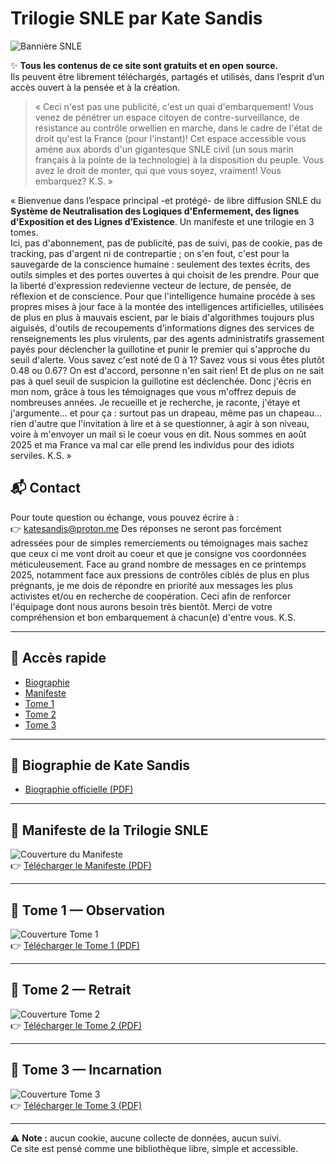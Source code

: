 # Trilogie SNLE par Kate Sandis

![Bannière SNLE](assets/covers/banniere.webp)

✨ **Tous les contenus de ce site sont gratuits et en open source.**  
Ils peuvent être librement téléchargés, partagés et utilisés, dans l’esprit d’un accès ouvert à la pensée et à la création.

> « Ceci n'est pas une publicité, c'est un quai d'embarquement! Vous venez de pénétrer un espace citoyen de contre-surveillance, de résistance au contrôle orwellien en marche, dans le cadre de l'état de droit qu'est la France (pour l'instant)! Cet espace accessible vous améne aux abords d'un gigantesque SNLE civil (un sous marin français à la pointe de la technologie) à la disposition du peuple. Vous avez le droit de monter, qui que vous soyez, vraiment! Vous embarquez? K.S. »

« Bienvenue dans l’espace principal -et protégé- de libre diffusion SNLE du **Système de Neutralisation des Logiques d'Enfermement, des lignes d'Exposition et des Lignes d’Existence**. Un manifeste et une trilogie en 3 tomes.  
Ici, pas d'abonnement, pas de publicité, pas de suivi, pas de cookie, pas de tracking, pas d'argent ni de contrepartie ; on s'en fout, c'est pour la sauvegarde de la conscience humaine : seulement des textes écrits, des outils simples et des portes ouvertes à qui choisit de les prendre. Pour que la liberté d'expression redevienne vecteur de lecture, de pensée, de réflexion et de conscience. Pour que l'intelligence humaine procéde à ses propres mises à jour face à la montée des intelligences artificielles, utilisées de plus en plus à mauvais escient, par le biais d'algorithmes toujours plus aiguisés, d'outils de recoupements d'informations dignes des services de renseignements les plus virulents, par des agents administratifs grassement payés pour déclencher la guillotine et punir le premier qui s'approche du seuil d'alerte. Vous savez c'est noté de 0 à 1? Savez vous si vous êtes plutôt 0.48 ou 0.67? On est d'accord, personne n'en sait rien! Et de plus on ne sait pas à quel seuil de suspicion la guillotine est déclenchée. Donc j'écris en mon nom, grâce à tous les témoignages que vous m'offrez depuis de nombreuses années. Je recueille et je recherche, je raconte, j'étaye et j'argumente... et pour ça : surtout pas un drapeau, même pas un chapeau... rien d'autre que l'invitation à lire et à se questionner, à agir à son niveau, voire à m'envoyer un mail si le coeur vous en dit. Nous sommes en août 2025 et ma France va mal car elle prend les individus pour des idiots serviles. K.S. »

## 📬 Contact
Pour toute question ou échange, vous pouvez écrire à :  
👉 [katesandis@proton.me](mailto:katesandis@proton.me)
Des réponses ne seront pas forcément adressées pour de simples remerciements ou témoignages mais sachez que ceux ci me vont droit au coeur et que je consigne vos coordonnées méticuleusement. Face au grand nombre de messages en ce printemps 2025, notamment face aux pressions de contrôles ciblés de plus en plus prégnants, je me dois de répondre en priorité aux messages les plus activistes et/ou en recherche de coopération. Ceci afin de renforcer l'équipage dont nous aurons besoin très bientôt. Merci de votre compréhension et bon embarquement à chacun(e) d'entre vous. K.S.

---

## 📑 Accès rapide
- [Biographie](#-biographie-de-kate-sandis)
- [Manifeste](#-manifeste-de-la-trilogie-snle)
- [Tome 1](#-tome-1--observation)
- [Tome 2](#-tome-2--retrait)
- [Tome 3](#-tome-3--incarnation)

---

## 👤 Biographie de Kate Sandis
- [Biographie officielle (PDF)](assets/biographie.pdf)

---

## 📜 Manifeste de la Trilogie SNLE
![Couverture du Manifeste](assets/covers/manifeste.png)  
👉 [Télécharger le Manifeste (PDF)](assets/manifeste.pdf)

---

## 📘 Tome 1 — Observation
![Couverture Tome 1](assets/covers/tome1.png)  
👉 [Télécharger le Tome 1 (PDF)](assets/tome1.pdf)

---

## 📗 Tome 2 — Retrait
![Couverture Tome 2](assets/covers/tome2.png)  
👉 [Télécharger le Tome 2 (PDF)](assets/tome2.pdf)

---

## 📕 Tome 3 — Incarnation
![Couverture Tome 3](assets/covers/tome3.png)  
👉 [Télécharger le Tome 3 (PDF)](assets/tome3.pdf)

---

⚠️ **Note :** aucun cookie, aucune collecte de données, aucun suivi.  
Ce site est pensé comme une bibliothèque libre, simple et accessible. 
